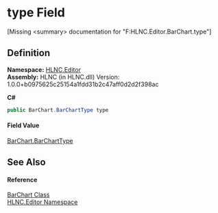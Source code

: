 # type Field


\[Missing &lt;summary&gt; documentation for "F:HLNC.Editor.BarChart.type"\]



## Definition
**Namespace:** <a href="N_HLNC_Editor">HLNC.Editor</a>  
**Assembly:** HLNC (in HLNC.dll) Version: 1.0.0+b0975625c25154a1fdd31b2c47aff0d2d2f398ac

**C#**
``` C#
public BarChart.BarChartType type
```



#### Field Value
<a href="T_HLNC_Editor_BarChart_BarChartType">BarChart.BarChartType</a>

## See Also


#### Reference
<a href="T_HLNC_Editor_BarChart">BarChart Class</a>  
<a href="N_HLNC_Editor">HLNC.Editor Namespace</a>  
